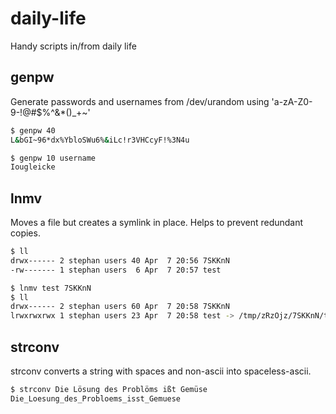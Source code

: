 # daily-life
Handy scripts in/from daily life

## genpw
Generate passwords and usernames from /dev/urandom using 'a-zA-Z0-9-!@#$%^&*()_+~'

```bash
$ genpw 40
L&bGI~96*dx%YbloSWu6%&iLc!r3VHCcyF!%3N4u

$ genpw 10 username
Iougleicke
```

## lnmv
Moves a file but creates a symlink in place. Helps to prevent redundant copies.

```bash
$ ll
drwx------ 2 stephan users 40 Apr  7 20:56 7SKKnN
-rw------- 1 stephan users  6 Apr  7 20:57 test

$ lnmv test 7SKKnN
$ ll
drwx------ 2 stephan users 60 Apr  7 20:58 7SKKnN
lrwxrwxrwx 1 stephan users 23 Apr  7 20:58 test -> /tmp/zRzOjz/7SKKnN/test
```

## strconv
strconv converts a string with spaces and non-ascii into spaceless-ascii.

```bash
$ strconv Die Lösung des Problöms ißt Gemüse
Die_Loesung_des_Probloems_isst_Gemuese
```

